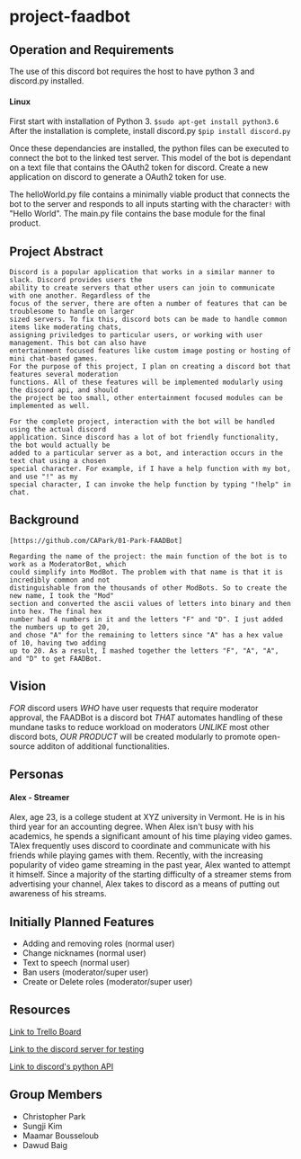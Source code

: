 # project-faadbot

## Operation and Requirements

The use of this discord bot requires the host to have python 3 and discord.py installed.

#### Linux

First start with installation of Python 3.
`$sudo apt-get install python3.6`
After the installation is complete, install discord.py
`$pip install discord.py`

Once these dependancies are installed, the python files can be executed to connect the bot to the linked
test server. This model of the bot is dependant on a text file that contains the OAuth2 token for discord.
Create a new application on discord to generate a OAuth2 token for use. 

The helloWorld.py file contains a minimally viable product that connects the bot to the server and
responds to all inputs starting with the character`!` with "Hello World". The main.py file contains
the base module for the final product. 

## Project Abstract

    Discord is a popular application that works in a similar manner to slack. Discord provides users the
    ability to create servers that other users can join to communicate with one another. Regardless of the
    focus of the server, there are often a number of features that can be troublesome to handle on larger
    sized servers. To fix this, discord bots can be made to handle common items like moderating chats, 
    assigning priviledges to particular users, or working with user management. This bot can also have 
    entertainment focused features like custom image posting or hosting of mini chat-based games. 
    For the purpose of this project, I plan on creating a discord bot that features several moderation 
    functions. All of these features will be implemented modularly using the discord api, and should 
    the project be too small, other entertainment focused modules can be implemented as well.
    
    For the complete project, interaction with the bot will be handled using the actual discord
    application. Since discord has a lot of bot friendly functionality, the bot would actually be
    added to a particular server as a bot, and interaction occurs in the text chat using a chosen
    special character. For example, if I have a help function with my bot, and use "!" as my 
    special character, I can invoke the help function by typing "!help" in chat.

## Background
    
    [https://github.com/CAPark/01-Park-FAADBot]
    
    Regarding the name of the project: the main function of the bot is to work as a ModeratorBot, which
    could simplify into ModBot. The problem with that name is that it is incredibly common and not
    distinguishable from the thousands of other ModBots. So to create the new name, I took the "Mod"
    section and converted the ascii values of letters into binary and then into hex. The final hex 
    number had 4 numbers in it and the letters "F" and "D". I just added the numbers up to get 20, 
    and chose "A" for the remaining to letters since "A" has a hex value of 10, having two adding 
    up to 20. As a result, I mashed together the letters "F", "A", "A", and "D" to get FAADBot.
    
## Vision

*FOR* discord users *WHO* have user requests that require moderator approval, the FAADBot 
is a discord bot *THAT* automates handling of these mundane tasks to reduce workload on moderators
*UNLIKE* most other discord bots, *OUR PRODUCT* will be created modularly to promote open-source additon 
of additional functionalities.

## Personas
#### Alex - Streamer

Alex, age 23, is a college student at XYZ university in Vermont. He is in his third year for an accounting degree.
When Alex isn't busy with his academics, he spends a significant amount of his time playing video games. TAlex
frequently uses discord to coordinate and communicate with his friends while playing games with them. Recently, 
with the increasing popularity of video game streaming in the past year, Alex wanted to attempt it himself. 
Since a majority of the starting difficulty of a streamer stems from advertising your channel, Alex takes to
discord as a means of putting out awareness of his streams. 

## Initially Planned Features

- Adding and removing roles (normal user)
- Change nicknames (normal user)
- Text to speech (normal user)
- Ban users (moderator/super user)
- Create or Delete roles (moderator/super user)

## Resources

[Link to Trello Board](https://trello.com/b/GrKoPabm/faadbot)

[Link to the discord server for testing](https://discord.gg/gv97GxT)

[Link to discord's python API](https://discordpy.readthedocs.io/en/latest/api.html)


## Group Members

- Christopher Park
- Sungji Kim
- Maamar Bousseloub
- Dawud Baig
